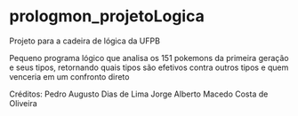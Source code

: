 # prologmon_projetoLogica
Projeto para a cadeira de lógica da UFPB

Pequeno programa lógico que analisa os 151 pokemons da primeira geração e seus tipos, 
retornando quais tipos são efetivos contra outros tipos e quem venceria em um confronto direto






Créditos: Pedro Augusto Dias de Lima
          Jorge Alberto Macedo Costa de Oliveira
